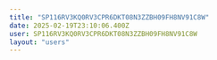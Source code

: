 ```yaml
---
title: "SP116RV3KQ0RV3CPR6DKT08N3ZZBH09FH8NV91C8W"
date: 2025-02-19T23:10:06.400Z
user: SP116RV3KQ0RV3CPR6DKT08N3ZZBH09FH8NV91C8W
layout: "users"
---
```

    
